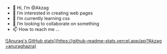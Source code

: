 - 👋 Hi, I’m @Akzag
- 👀 I’m interested in creating web pages
- 🌱 I’m currently learning css
- 💞️ I’m looking to collaborate on something
- 📫 How to reach me ...

[![Anurag's GitHub stats](https://github-readme-stats.vercel.app/api?Akzag =anuraghazra)](https://github.com/anuraghazra/github-readme-stats)
<!---
Akzag/Akzag is a ✨ special ✨ repository because its `README.md` (this file) appears on your GitHub profile.
You can click the Preview link to take a look at your changes.
--->
